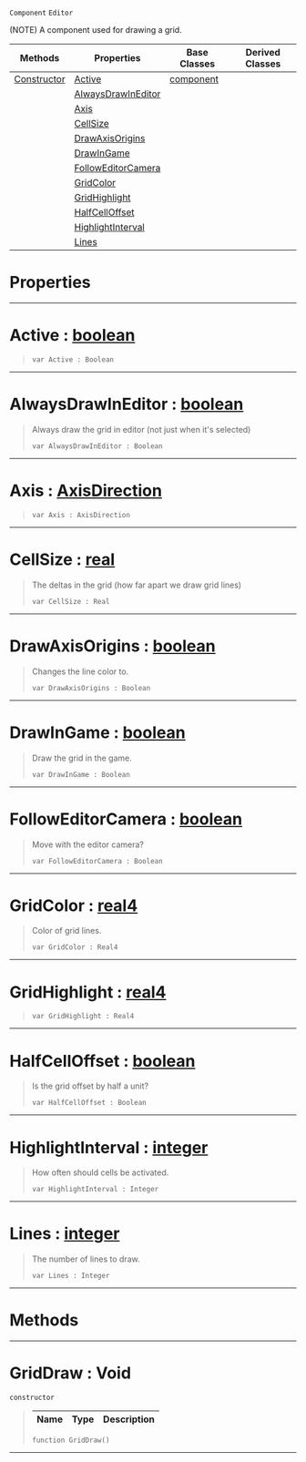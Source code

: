  `Component` `Editor`



(NOTE) A component used for drawing a grid.

|Methods|Properties|Base Classes|Derived Classes|
|---|---|---|---|
|[ Constructor](https://github.com/ZilchEngine/ZilchDocs/blob/master/code_reference/class_reference/griddraw.markdown#griddraw-void)|[ Active](https://github.com/ZilchEngine/ZilchDocs/blob/master/code_reference/class_reference/griddraw.markdown#active-zero-engine-docum)|[component](https://github.com/ZilchEngine/ZilchDocs/blob/master/code_reference/class_reference/component.markdown)| |
| |[ AlwaysDrawInEditor](https://github.com/ZilchEngine/ZilchDocs/blob/master/code_reference/class_reference/griddraw.markdown#alwaysdrawineditor-zero)| | |
| |[ Axis](https://github.com/ZilchEngine/ZilchDocs/blob/master/code_reference/class_reference/griddraw.markdown#axis-zero-engine-documen)| | |
| |[ CellSize](https://github.com/ZilchEngine/ZilchDocs/blob/master/code_reference/class_reference/griddraw.markdown#cellsize-zero-engine-doc)| | |
| |[ DrawAxisOrigins](https://github.com/ZilchEngine/ZilchDocs/blob/master/code_reference/class_reference/griddraw.markdown#drawaxisorigins-zero-eng)| | |
| |[ DrawInGame](https://github.com/ZilchEngine/ZilchDocs/blob/master/code_reference/class_reference/griddraw.markdown#drawingame-zero-engine-d)| | |
| |[ FollowEditorCamera](https://github.com/ZilchEngine/ZilchDocs/blob/master/code_reference/class_reference/griddraw.markdown#followeditorcamera-zero)| | |
| |[ GridColor](https://github.com/ZilchEngine/ZilchDocs/blob/master/code_reference/class_reference/griddraw.markdown#gridcolor-zero-engine-do)| | |
| |[ GridHighlight](https://github.com/ZilchEngine/ZilchDocs/blob/master/code_reference/class_reference/griddraw.markdown#gridhighlight-zero-engin)| | |
| |[ HalfCellOffset](https://github.com/ZilchEngine/ZilchDocs/blob/master/code_reference/class_reference/griddraw.markdown#halfcelloffset-zero-engi)| | |
| |[ HighlightInterval](https://github.com/ZilchEngine/ZilchDocs/blob/master/code_reference/class_reference/griddraw.markdown#highlightinterval-zero-e)| | |
| |[ Lines](https://github.com/ZilchEngine/ZilchDocs/blob/master/code_reference/class_reference/griddraw.markdown#lines-zero-engine-docume)| | |


 #  Properties


---  
 #  Active : [boolean](https://github.com/ZilchEngine/ZilchDocs/blob/master/code_reference/nada_base_types/boolean.markdown)

> 
> ``` lang=cpp, name=Nada
> var Active : Boolean


---  
 #  AlwaysDrawInEditor : [boolean](https://github.com/ZilchEngine/ZilchDocs/blob/master/code_reference/nada_base_types/boolean.markdown)

> Always draw the grid in editor (not just when it's selected)
> ``` lang=cpp, name=Nada
> var AlwaysDrawInEditor : Boolean


---  
 #  Axis : [AxisDirection](https://github.com/ZilchEngine/ZilchDocs/blob/master/code_reference/enum_reference.markdown#axisdirection)

> 
> ``` lang=cpp, name=Nada
> var Axis : AxisDirection


---  
 #  CellSize : [real](https://github.com/ZilchEngine/ZilchDocs/blob/master/code_reference/nada_base_types/real.markdown)

> The deltas in the grid (how far apart we draw grid lines)
> ``` lang=cpp, name=Nada
> var CellSize : Real


---  
 #  DrawAxisOrigins : [boolean](https://github.com/ZilchEngine/ZilchDocs/blob/master/code_reference/nada_base_types/boolean.markdown)

> Changes the line color to.
> ``` lang=cpp, name=Nada
> var DrawAxisOrigins : Boolean


---  
 #  DrawInGame : [boolean](https://github.com/ZilchEngine/ZilchDocs/blob/master/code_reference/nada_base_types/boolean.markdown)

> Draw the grid in the game.
> ``` lang=cpp, name=Nada
> var DrawInGame : Boolean


---  
 #  FollowEditorCamera : [boolean](https://github.com/ZilchEngine/ZilchDocs/blob/master/code_reference/nada_base_types/boolean.markdown)

> Move with the editor camera?
> ``` lang=cpp, name=Nada
> var FollowEditorCamera : Boolean


---  
 #  GridColor : [real4](https://github.com/ZilchEngine/ZilchDocs/blob/master/code_reference/nada_base_types/real4.markdown)

> Color of grid lines.
> ``` lang=cpp, name=Nada
> var GridColor : Real4


---  
 #  GridHighlight : [real4](https://github.com/ZilchEngine/ZilchDocs/blob/master/code_reference/nada_base_types/real4.markdown)

> 
> ``` lang=cpp, name=Nada
> var GridHighlight : Real4


---  
 #  HalfCellOffset : [boolean](https://github.com/ZilchEngine/ZilchDocs/blob/master/code_reference/nada_base_types/boolean.markdown)

> Is the grid offset by half a unit?
> ``` lang=cpp, name=Nada
> var HalfCellOffset : Boolean


---  
 #  HighlightInterval : [integer](https://github.com/ZilchEngine/ZilchDocs/blob/master/code_reference/nada_base_types/integer.markdown)

> How often should cells be activated.
> ``` lang=cpp, name=Nada
> var HighlightInterval : Integer


---  
 #  Lines : [integer](https://github.com/ZilchEngine/ZilchDocs/blob/master/code_reference/nada_base_types/integer.markdown)

> The number of lines to draw.
> ``` lang=cpp, name=Nada
> var Lines : Integer


---  
 #  Methods


---  
 #  GridDraw : Void

 `constructor`

> 
> |Name|Type|Description|
> |---|---|---|
> ``` lang=cpp, name=Nada
> function GridDraw()
> ``` 


---  
 

 
